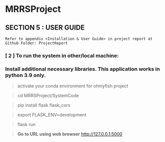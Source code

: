 # MRRSProject

## SECTION 5 : USER GUIDE

`Refer to appendix <Installation & User Guide> in project report at Github Folder: ProjectReport`

### [ 2 ] To run the system in other/local machine:

### Install additional necessary libraries. This application works in python 3.9 only.

> activate your conda environment for ohmyfish project

> cd MRRSProject/SystemCode

> pip install flask flask_cors

> export FLASK_ENV=development

> flask run

> **Go to URL using web browser** http://127.0.0.1:5000
